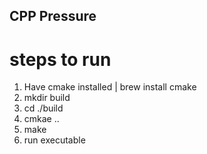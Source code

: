 ## CPP Pressure

# steps to run 
1. Have cmake installed | brew install cmake
2. mkdir build
3. cd ./build
4. cmkae ..
5. make 
6. run executable
